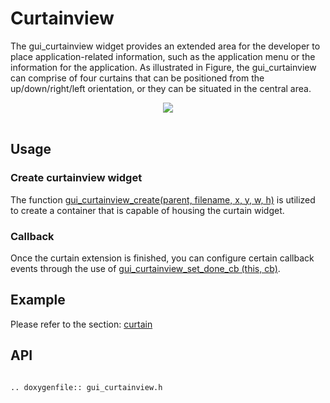 # Curtainview

The gui_curtainview widget provides an extended area for the developer to place application-related information, such as the application menu or the information for the application.
As illustrated in Figure, the gui_curtainview can comprise of four curtains that can be positioned from the up/down/right/left orientation, or they can be situated in the central area.
<br>
<div style="text-align: center"><img src="https://foruda.gitee.com/images/1700114998989746788/e5140991_10641540.png" /></div>
<br>

## Usage

### Create curtainview widget

The function [gui_curtainview_create(parent, filename, x, y, w, h)](#gui_curtainview_create) is utilized to create a container that is capable of housing the curtain widget.

### Callback

Once the curtain extension is finished, you can configure certain callback events through the use of  [gui_curtainview_set_done_cb (this, cb)](#gui_curtainview_create).

## Example

Please refer to the section: [curtain](./gui_curtain.md)


## API


```eval_rst

.. doxygenfile:: gui_curtainview.h

```
